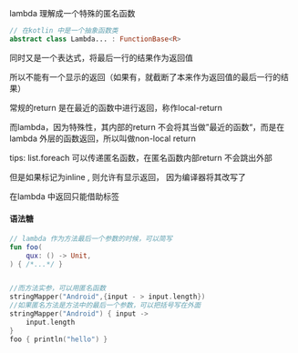 

lambda 理解成一个特殊的匿名函数   

```kotlin
// 在kotlin 中是一个抽象函数类
abstract class Lambda... : FunctionBase<R>
```

同时又是一个表达式，将最后一行的结果作为返回值   

所以不能有一个显示的返回（如果有，就截断了本来作为返回值的最后一行的结果）  



常规的return 是在最近的函数中进行返回，称作local-return

而lambda，因为特殊性，其内部的return 不会将其当做”最近的函数“，而是在lambda 外层的函数返回，所以叫做non-local return  

tips: list.foreach 可以传递匿名函数，在匿名函数内部return 不会跳出外部  



但是如果标记为inline , 则允许有显示返回， 因为编译器将其改写了  



在lambda 中返回只能借助标签    



#### 语法糖

```kotlin
// lambda 作为方法最后一个参数的时候，可以简写
fun foo(
    qux: () -> Unit,
) { /*...*/ }


//而方法实参，可以用匿名函数
stringMapper("Android",{input - > input.length})
//如果匿名方法是方法中的最后一个参数，可以把括号写在外面　　
stringMapper("Android") { input ->
    input.length
}
foo { println("hello") }  
```





